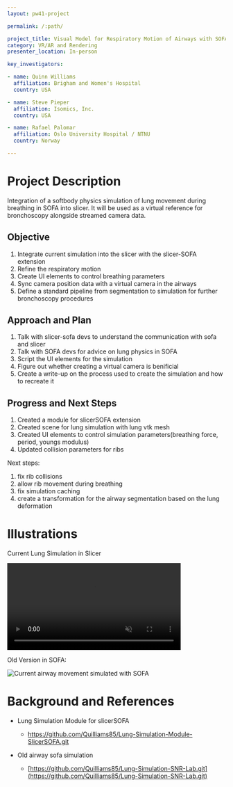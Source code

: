 ```yaml
---
layout: pw41-project

permalink: /:path/

project_title: Visual Model for Respiratory Motion of Airways with SOFA-Slicer
category: VR/AR and Rendering
presenter_location: In-person

key_investigators:

- name: Quinn Williams
  affiliation: Brigham and Women's Hospital
  country: USA

- name: Steve Pieper
  affiliation: Isomics, Inc.
  country: USA

- name: Rafael Palomar
  affiliation: Oslo University Hospital / NTNU
  country: Norway

---
```


# Project Description

<!-- Add a short paragraph describing the project. -->


Integration of a softbody physics simulation of lung movement during breathing in SOFA into slicer. It will be used as a virtual reference for bronchoscopy alongside streamed camera data.



## Objective

<!-- Describe here WHAT you would like to achieve (what you will have as end result). -->


1. Integrate current simulation into the slicer with the slicer-SOFA extension
2. Refine the respiratory motion
3. Create UI elements to control breathing parameters
4. Sync camera position data with a virtual camera in the airways
5. Define a standard pipeline from segmentation to simulation for further bronchoscopy procedures




## Approach and Plan

<!-- Describe here HOW you would like to achieve the objectives stated above. -->


1. Talk with slicer-sofa devs to understand the communication with sofa and slicer
2. Talk with SOFA devs for advice on lung physics in SOFA
3. Script the UI elements for the simulation
4. Figure out whether creating a virtual camera is benificial
5. Create a write-up on the process used to create the simulation and how to recreate it




## Progress and Next Steps

<!-- Update this section as you make progress, describing of what you have ACTUALLY DONE.
     If there are specific steps that you could not complete then you can describe them here, too. -->


1. Created a module for slicerSOFA extension
2. Created scene for lung simulation with lung vtk mesh
3. Created UI elements to control simulation parameters(breathing force, period, youngs modulus)
4. Updated collision parameters for ribs

Next steps:
1. fix rib collisions
2. allow rib movement during breathing
3. fix simulation caching
4. create a transformation for the airway segmentation based on the lung deformation




# Illustrations

<!-- Add pictures and links to videos that demonstrate what has been accomplished. -->

Current Lung Simulation in Slicer

<video
  controls muted
  src="https://github.com/NA-MIC/ProjectWeek/assets/63506358/14216829-f656-432d-a001-b0d52a27e386"
  style="max-height:640px; min-height: 200px">
</video>






Old Version in SOFA:

![Current airway movement simulated with SOFA](https://github.com/NA-MIC/ProjectWeek/assets/63506358/2e408192-19b0-477f-8939-5a102cd10cff)




# Background and References

<!-- If you developed any software, include link to the source code repository.
     If possible, also add links to sample data, and to any relevant publications. -->
- Lung Simulation Module for slicerSOFA
  - https://github.com/Quilliams85/Lung-Simulation-Module-SlicerSOFA.git

- Old airway sofa simulation
  - [https://github.com/Quilliams85/Lung-Simulation-SNR-Lab.git](https://github.com/Quilliams85/Lung-Simulation-SNR-Lab.git)
